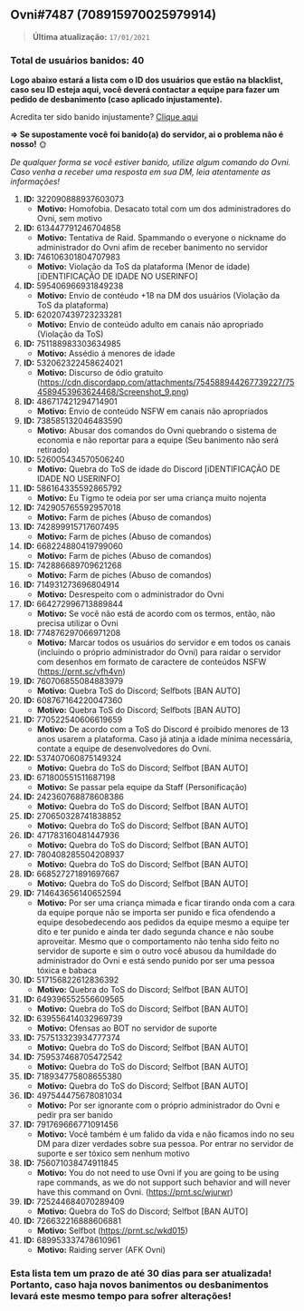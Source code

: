 ## Ovni#7487 (708915970025979914)

> **Última atualização:** `17/01/2021`

### **Total de usuários banidos:** 40

**Logo abaixo estará a lista com o ID dos usuários que estão na blacklist, caso seu ID esteja aqui, você deverá contactar a equipe para fazer um pedido de desbanimento (caso aplicado injustamente).**

  Acredita ter sido banido injustamente? [Clique aqui](https://forms.gle/isFw1DgkWTagphd8A)
  
**=> Se supostamente você foi banido(a) do servidor, ai o problema não é nosso!** :sun_with_face:

*De qualquer forma se você estiver banido, utilize algum comando do Ovni. Caso venha a receber uma resposta em sua DM, leia atentamente as informações!*

1. **ID:** 322090888937603073
      - **Motivo:** Homofobia. Desacato total com um dos administradores do Ovni, sem motivo
2. **ID:** 613447791246704858
      - **Motivo:** Tentativa de Raid. Spammando o everyone o nickname do administrador do Ovni afim de receber banimento no servidor
3. **ID:** 746106301804707983
      - **Motivo:** Violação da ToS da plataforma (Menor de idade) [iDENTIFICAÇÃO DE IDADE NO USERINFO]
4. **ID:** 595406966931849238
      - **Motivo:** Envio de contéudo +18 na DM dos usuários (Violação da ToS da plataforma)
5. **ID:** 620207439723233281 
      - **Motivo:** Envio de conteúdo adulto em canais não apropriado (Violação da ToS)
6. **ID:** 751188983303634985
      - **Motivo:** Assédio á menores de idade
7. **ID:** 532062322458624021
      - **Motivo:** Discurso de ódio gratuito (https://cdn.discordapp.com/attachments/754588944267739227/754589453963624468/Screenshot_9.png)
8. **ID:** 486717421294714901
      - **Motivo:** Envio de conteúdo NSFW em canais não apropriados
9. **ID:** 738585132046483590
      - **Motivo:** Abusar dos comandos do Ovni quebrando o sistema de economia e não reportar para a equipe (Seu banimento não será retirado)
10. **ID:** 526005434570506240
      - **Motivo:** Quebra do ToS de idade do Discord [iDENTIFICAÇÃO DE IDADE NO USERINFO]
11. **ID:** 586164335592865792
      - **Motivo:** Eu Tigmo te odeia por ser uma criança muito nojenta
12. **ID:** 742905765592957018 
      - **Motivo:** Farm de piches (Abuso de comandos)
13. **ID:** 742899915717607495 
      - **Motivo:** Farm de piches (Abuso de comandos)
14. **ID:** 668224880419799060
      - **Motivo:** Farm de piches (Abuso de comandos)
15. **ID:** 742886689709621268
      - **Motivo:** Farm de piches (Abuso de comandos)
16. **ID:** 714931273696804914
      - **Motivo:** Desrespeito com o administrador do Ovni
17. **ID:** 664272996713889844
      - **Motivo:** Se você não está de acordo com os termos, então, não precisa utilizar o Ovni
18. **ID:** 774876297066971208
      - **Motivo:** Marcar todos os usuários do servidor e em todos os canais (incluindo o próprio administrador do Ovni) para raidar o servidor com desenhos em formato de caractere de conteúdos NSFW (https://prnt.sc/vfh4vn)
19. **ID:** 760706855084883979
      - **Motivo:** Quebra ToS do Discord; Selfbots [BAN AUTO]
20. **ID:** 608767164220047360
      - **Motivo:** Quebra ToS do Discord; Selfbots [BAN AUTO]
21. **ID:** 770522540606619659
      - **Motivo:** De acordo com a ToS do Discord é proibido menores de 13 anos usarem a plataforma. Caso já atinja a idade mínima necessária, contate a equipe de desenvolvedores do Ovni.
22. **ID:** 537407060875149324
      - **Motivo:** Quebra do ToS do Discord; Selfbot [BAN AUTO]
23. **ID:** 671800551511687198
      - **Motivo:** Se passar pela equipe da Staff (Personificação)
24. **ID:** 242360768878608386
      - **Motivo:** Quebra do ToS do Discord; Selfbot [BAN AUTO]
25. **ID:** 270650328741838852
      - **Motivo:** Quebra do ToS do Discord; Selfbot [BAN AUTO]
26. **ID:** 471783160481447936
      - **Motivo:** Quebra do ToS do Discord; Selfbot [BAN AUTO]
27. **ID:** 780408285504208937
      - **Motivo:** Quebra do ToS do Discord; Selfbot [BAN AUTO]     
28. **ID:** 668527271891697667
      - **Motivo:** Quebra do ToS do Discord; Selfbot [BAN AUTO] 
29. **ID:** 714643656140652594
      - **Motivo:** Por ser uma criança mimada e ficar tirando onda com a cara da equipe porque não se importa ser punido e fica ofendendo a equipe desobedecendo aos pedidos da equipe mesmo a equipe ter dito e ter punido e ainda ter dado segunda chance e não soube aproveitar. Mesmo que o comportamento não tenha sido feito no servidor de suporte e sim o outro você abusou da humildade do administrador do Ovni e está sendo punido por ser uma pessoa tóxica e babaca
30. **ID:** 517156822612836392
      - **Motivo:** Quebra do ToS do Discord; Selfbot [BAN AUTO]
31. **ID:** 649396552556609565
      - **Motivo:** Quebra do ToS do Discord; Selfbot [BAN AUTO]
32. **ID:** 639556414032969739
      - **Motivo:** Ofensas ao BOT no servidor de suporte
33. **ID:** 757513323934777374
      - **Motivo:** Quebra do ToS do Discord; Selfbot [BAN AUTO]
34. **ID:** 759537468705472542
      - **Motivo:** Quebra do ToS do Discord; Selfbot [BAN AUTO]
35. **ID:** 718934775808655380
      - **Motivo:** Quebra do ToS do Discord; Selfbot [BAN AUTO]
36. **ID:** 497544475678081034
      - **Motivo:** Por ser ignorante com o próprio administrador do Ovni e pedir pra ser banido
37. **ID:** 791769666771091456
      - **Motivo:** Você também é um falido da vida e não ficamos indo no seu DM para dizer verdades sobre sua pessoa. Por entrar no servidor de suporte e ser tóxico sem nenhum motivo
38. **ID:** 756071038474911845
      - **Motivo:** You do not need to use Ovni if you are going to be using rape commands, as we do not support such behavior and will never have this command on Ovni. (https://prnt.sc/wjurwr)
39. **ID:** 725244684070289409
      - **Motivo:** Quebra do ToS do Discord; Selfbot [BAN AUTO]
40. **ID:** 726632216888606881
      - **Motivo:** Selfbot (https://prnt.sc/wkd015)
41. **ID:** 689953337478610961
      - **Motivo:** Raiding server (AFK Ovni)
      
### Esta lista tem um prazo de até 30 dias para ser atualizada! Portanto, caso haja novos banimentos ou desbanimentos levará este mesmo tempo para sofrer alterações!
